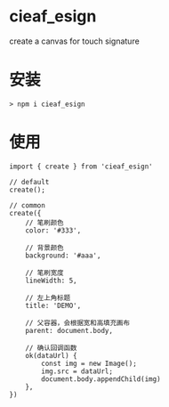 # cieaf_esign
create a canvas for touch signature

# 安装
```
> npm i cieaf_esign
```

# 使用
```
import { create } from 'cieaf_esign'

// default
create();

// common
create({
    // 笔刷颜色
    color: '#333',

    // 背景颜色
    background: '#aaa',

    // 笔刷宽度
    lineWidth: 5,

    // 左上角标题
    title: 'DEMO',

    // 父容器，会根据宽和高填充画布
    parent: document.body,

    // 确认回调函数
    ok(dataUrl) {
        const img = new Image();
        img.src = dataUrl;
        document.body.appendChild(img)
    },
})
```